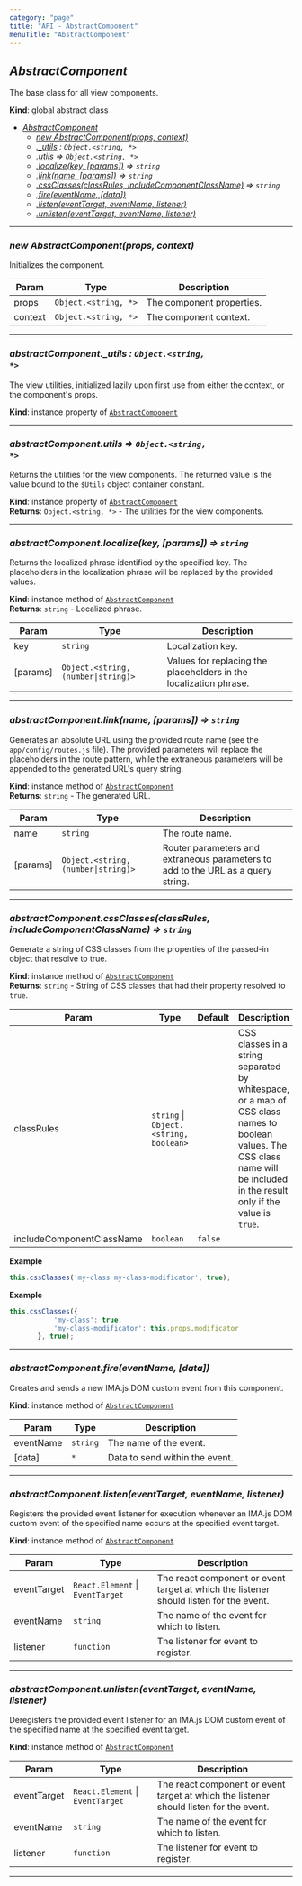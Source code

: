 ```yaml
---
category: "page"
title: "API - AbstractComponent"
menuTitle: "AbstractComponent"
---
```


## *AbstractComponent*&nbsp;<a name="AbstractComponent" href="https://github.com/seznam/ima/blob/v17.11.3/packages/core/src/page/AbstractComponent.js#L10" target="_blank"><span class="icon"><i class="fas fa-external-link-alt fa-xs"></i></span></a>
The base class for all view components.

**Kind**: global abstract class  

* *[AbstractComponent](#AbstractComponent)*
    * *[new AbstractComponent(props, context)](#new_AbstractComponent_new)*
    * *[._utils](#AbstractComponent+_utils) : <code>Object.&lt;string, \*&gt;</code>*
    * *[.utils](#AbstractComponent+utils) ⇒ <code>Object.&lt;string, \*&gt;</code>*
    * *[.localize(key, [params])](#AbstractComponent+localize) ⇒ <code>string</code>*
    * *[.link(name, [params])](#AbstractComponent+link) ⇒ <code>string</code>*
    * *[.cssClasses(classRules, includeComponentClassName)](#AbstractComponent+cssClasses) ⇒ <code>string</code>*
    * *[.fire(eventName, [data])](#AbstractComponent+fire)*
    * *[.listen(eventTarget, eventName, listener)](#AbstractComponent+listen)*
    * *[.unlisten(eventTarget, eventName, listener)](#AbstractComponent+unlisten)*


* * *

### *new AbstractComponent(props, context)*&nbsp;<a name="new_AbstractComponent_new"></a>
Initializes the component.


| Param | Type | Description |
| --- | --- | --- |
| props | <code>Object.&lt;string, \*&gt;</code> | The component properties. |
| context | <code>Object.&lt;string, \*&gt;</code> | The component context. |


* * *

### *abstractComponent.\_utils : <code>Object.&lt;string, \*&gt;</code>*&nbsp;<a name="AbstractComponent+_utils" href="https://github.com/seznam/ima/blob/v17.11.3/packages/core/src/page/AbstractComponent.js#L29" target="_blank"><span class="icon"><i class="fas fa-external-link-alt fa-xs"></i></span></a>
The view utilities, initialized lazily upon first use from either
the context, or the component's props.

**Kind**: instance property of [<code>AbstractComponent</code>](#AbstractComponent)  

* * *

### *abstractComponent.utils ⇒ <code>Object.&lt;string, \*&gt;</code>*&nbsp;<a name="AbstractComponent+utils" href="https://github.com/seznam/ima/blob/v17.11.3/packages/core/src/page/AbstractComponent.js#L38" target="_blank"><span class="icon"><i class="fas fa-external-link-alt fa-xs"></i></span></a>
Returns the utilities for the view components. The returned value is the
value bound to the <code>$Utils</code> object container constant.

**Kind**: instance property of [<code>AbstractComponent</code>](#AbstractComponent)  
**Returns**: <code>Object.&lt;string, \*&gt;</code> - The utilities for the view components.  

* * *

### *abstractComponent.localize(key, [params]) ⇒ <code>string</code>*&nbsp;<a name="AbstractComponent+localize" href="https://github.com/seznam/ima/blob/v17.11.3/packages/core/src/page/AbstractComponent.js#L56" target="_blank"><span class="icon"><i class="fas fa-external-link-alt fa-xs"></i></span></a>
Returns the localized phrase identified by the specified key. The
placeholders in the localization phrase will be replaced by the provided
values.

**Kind**: instance method of [<code>AbstractComponent</code>](#AbstractComponent)  
**Returns**: <code>string</code> - Localized phrase.  

| Param | Type | Description |
| --- | --- | --- |
| key | <code>string</code> | Localization key. |
| [params] | <code>Object.&lt;string, (number\|string)&gt;</code> | Values for replacing        the placeholders in the localization phrase. |


* * *

### *abstractComponent.link(name, [params]) ⇒ <code>string</code>*&nbsp;<a name="AbstractComponent+link" href="https://github.com/seznam/ima/blob/v17.11.3/packages/core/src/page/AbstractComponent.js#L71" target="_blank"><span class="icon"><i class="fas fa-external-link-alt fa-xs"></i></span></a>
Generates an absolute URL using the provided route name (see the
<code>app/config/routes.js</code> file). The provided parameters will
replace the placeholders in the route pattern, while the extraneous
parameters will be appended to the generated URL's query string.

**Kind**: instance method of [<code>AbstractComponent</code>](#AbstractComponent)  
**Returns**: <code>string</code> - The generated URL.  

| Param | Type | Description |
| --- | --- | --- |
| name | <code>string</code> | The route name. |
| [params] | <code>Object.&lt;string, (number\|string)&gt;</code> | Router parameters and        extraneous parameters to add to the URL as a query string. |


* * *

### *abstractComponent.cssClasses(classRules, includeComponentClassName) ⇒ <code>string</code>*&nbsp;<a name="AbstractComponent+cssClasses" href="https://github.com/seznam/ima/blob/v17.11.3/packages/core/src/page/AbstractComponent.js#L95" target="_blank"><span class="icon"><i class="fas fa-external-link-alt fa-xs"></i></span></a>
Generate a string of CSS classes from the properties of the passed-in
object that resolve to true.

**Kind**: instance method of [<code>AbstractComponent</code>](#AbstractComponent)  
**Returns**: <code>string</code> - String of CSS classes that had their property resolved
        to <code>true</code>.  

| Param | Type | Default | Description |
| --- | --- | --- | --- |
| classRules | <code>string</code> \| <code>Object.&lt;string, boolean&gt;</code> |  | CSS classes in a        string separated by whitespace, or a map of CSS class names to        boolean values. The CSS class name will be included in the result        only if the value is <code>true</code>. |
| includeComponentClassName | <code>boolean</code> | <code>false</code> |  |

**Example**  
```js
this.cssClasses('my-class my-class-modificator', true);
```
**Example**  
```js
this.cssClasses({
           'my-class': true,
           'my-class-modificator': this.props.modificator
       }, true);
```

* * *

### *abstractComponent.fire(eventName, [data])*&nbsp;<a name="AbstractComponent+fire" href="https://github.com/seznam/ima/blob/v17.11.3/packages/core/src/page/AbstractComponent.js#L105" target="_blank"><span class="icon"><i class="fas fa-external-link-alt fa-xs"></i></span></a>
Creates and sends a new IMA.js DOM custom event from this component.

**Kind**: instance method of [<code>AbstractComponent</code>](#AbstractComponent)  

| Param | Type | Description |
| --- | --- | --- |
| eventName | <code>string</code> | The name of the event. |
| [data] | <code>\*</code> | Data to send within the event. |


* * *

### *abstractComponent.listen(eventTarget, eventName, listener)*&nbsp;<a name="AbstractComponent+listen" href="https://github.com/seznam/ima/blob/v17.11.3/packages/core/src/page/AbstractComponent.js#L119" target="_blank"><span class="icon"><i class="fas fa-external-link-alt fa-xs"></i></span></a>
Registers the provided event listener for execution whenever an IMA.js
DOM custom event of the specified name occurs at the specified event
target.

**Kind**: instance method of [<code>AbstractComponent</code>](#AbstractComponent)  

| Param | Type | Description |
| --- | --- | --- |
| eventTarget | <code>React.Element</code> \| <code>EventTarget</code> | The react component or        event target at which the listener should listen for the event. |
| eventName | <code>string</code> | The name of the event for which to listen. |
| listener | <code>function</code> | The listener for event to register. |


* * *

### *abstractComponent.unlisten(eventTarget, eventName, listener)*&nbsp;<a name="AbstractComponent+unlisten" href="https://github.com/seznam/ima/blob/v17.11.3/packages/core/src/page/AbstractComponent.js#L132" target="_blank"><span class="icon"><i class="fas fa-external-link-alt fa-xs"></i></span></a>
Deregisters the provided event listener for an IMA.js DOM custom event
of the specified name at the specified event target.

**Kind**: instance method of [<code>AbstractComponent</code>](#AbstractComponent)  

| Param | Type | Description |
| --- | --- | --- |
| eventTarget | <code>React.Element</code> \| <code>EventTarget</code> | The react component or        event target at which the listener should listen for the event. |
| eventName | <code>string</code> | The name of the event for which to listen. |
| listener | <code>function</code> | The listener for event to register. |


* * *

